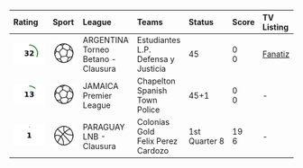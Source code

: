| Rating                                                                                                                                 | Sport                                                                                                                | League                                | Teams                                  | Status        | Score   | TV Listing                                               |
|:---------------------------------------------------------------------------------------------------------------------------------------|:---------------------------------------------------------------------------------------------------------------------|:--------------------------------------|:---------------------------------------|:--------------|:--------|:---------------------------------------------------------|
| <img src="https://raw.githubusercontent.com/BlakeDuncan25/Donut-SVG-Ratings/bac4e4a278175106499642192132b1786a9aec38/32.svg" alt="32"> | <img src="https://raw.githubusercontent.com/BlakeDuncan25/Donut-SVG-Ratings/master/soccer.png" alt="Soccer">         | ARGENTINA<br>Torneo Betano - Clausura | Estudiantes L.P.<br>Defensa y Justicia | 45            | 0<br>0  | <a href="https://watch.fanatiz.com/channels">Fanatiz</a> |
| <img src="https://raw.githubusercontent.com/BlakeDuncan25/Donut-SVG-Ratings/bac4e4a278175106499642192132b1786a9aec38/13.svg" alt="13"> | <img src="https://raw.githubusercontent.com/BlakeDuncan25/Donut-SVG-Ratings/master/soccer.png" alt="Soccer">         | JAMAICA<br>Premier League             | Chapelton<br>Spanish Town Police       | 45+1          | 0<br>0  | -                                                        |
| <img src="https://raw.githubusercontent.com/BlakeDuncan25/Donut-SVG-Ratings/bac4e4a278175106499642192132b1786a9aec38/1.svg" alt="1">   | <img src="https://raw.githubusercontent.com/BlakeDuncan25/Donut-SVG-Ratings/master/basketball.png" alt="Basketball"> | PARAGUAY<br>LNB - Clausura            | Colonias Gold<br>Felix Perez Cardozo   | 1st Quarter 8 | 19<br>6 | -                                                        |